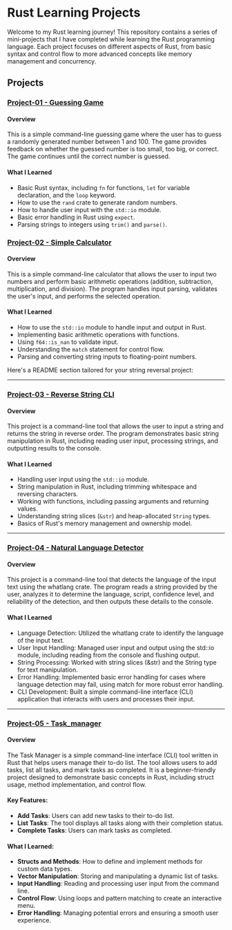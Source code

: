 # Rust Learning Projects

Welcome to my Rust learning journey! This repository contains a series of mini-projects that I have completed while learning the Rust programming language. Each project focuses on different aspects of Rust, from basic syntax and control flow to more advanced concepts like memory management and concurrency.

## Projects 

### [Project-01 - Guessing Game](https://github.com/fethallaheth/rust-projects/tree/master/01%20-%20Guessing_game)
  
  #### Overview
  This is a simple command-line guessing game where the user has to guess a randomly generated number between 1 and 100. The game provides feedback on whether the guessed number is too small, too big, or correct. The game continues until the correct number is guessed.

  #### What I Learned
  - Basic Rust syntax, including `fn` for functions, `let` for variable declaration, and the `loop` keyword.
  - How to use the `rand` crate to generate random numbers.
  - How to handle user input with the `std::io` module.
  - Basic error handling in Rust using `expect`.
  - Parsing strings to integers using `trim()` and `parse()`.

### [Project-02 - Simple Calculator](https://github.com/fethallaheth/rust-projects/tree/master/02%20-%20Calculator)

#### Overview
This is a simple command-line calculator that allows the user to input two numbers and perform basic arithmetic operations (addition, subtraction, multiplication, and division). The program handles input parsing, validates the user's input, and performs the selected operation.

#### What I Learned
- How to use the `std::io` module to handle input and output in Rust.
- Implementing basic arithmetic operations with functions.
- Using `f64::is_nan` to validate input.
- Understanding the `match` statement for control flow.
- Parsing and converting string inputs to floating-point numbers.

Here's a README section tailored for your string reversal project:

---

### [Project-03 - Reverse String CLI](https://github.com/fethallaheth/rust-projects/tree/master/03%20-%20Reverse_string_cli)

#### Overview
This project is a command-line tool that allows the user to input a string and returns the string in reverse order. The program demonstrates basic string manipulation in Rust, including reading user input, processing strings, and outputting results to the console.

#### What I Learned
- Handling user input using the `std::io` module.
- String manipulation in Rust, including trimming whitespace and reversing characters.
- Working with functions, including passing arguments and returning values.
- Understanding string slices (`&str`) and heap-allocated `String` types.
- Basics of Rust's memory management and ownership model.

---
### [Project-04 - Natural Language Detector](https://github.com/fethallaheth/rust-projects/tree/master/04%20-%20Natural_language_detector)

#### Overview
This project is a command-line tool that detects the language of the input text using the whatlang crate. The program reads a string provided by the user, analyzes it to determine the language, script, confidence level, and reliability of the detection, and then outputs these details to the console.

#### What I Learned
- Language Detection: Utilized the whatlang crate to identify the language of the input text.
- User Input Handling: Managed user input and output using the std::io module, including reading from the console and flushing output.
- String Processing: Worked with string slices (&str) and the String type for text manipulation.
- Error Handling: Implemented basic error handling for cases where language detection may fail, using match for more robust error handling.
- CLI Development: Built a simple command-line interface (CLI) application that interacts with users and processes their input.

--- 
### [Project-05 - Task_manager](https://github.com/fethallaheth/rust-projects/tree/master/05%20-%20Task_manager)

#### Overview
The Task Manager is a simple command-line interface (CLI) tool written in Rust that helps users manage their to-do list. The tool allows users to add tasks, list all tasks, and mark tasks as completed. It is a beginner-friendly project designed to demonstrate basic concepts in Rust, including struct usage, method implementation, and control flow.

#### Key Features:
- **Add Tasks**: Users can add new tasks to their to-do list.
- **List Tasks**: The tool displays all tasks along with their completion status.
- **Complete Tasks**: Users can mark tasks as completed.

#### What I Learned:
- **Structs and Methods**: How to define and implement methods for custom data types.
- **Vector Manipulation**: Storing and manipulating a dynamic list of tasks.
- **Input Handling**: Reading and processing user input from the command line.
- **Control Flow**: Using loops and pattern matching to create an interactive menu.
- **Error Handling**: Managing potential errors and ensuring a smooth user experience.
